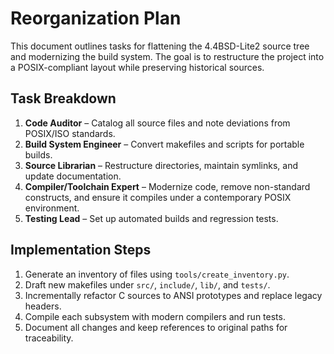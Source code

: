 # Reorganization Plan

This document outlines tasks for flattening the 4.4BSD-Lite2 source tree and modernizing the build system. The goal is to restructure the project into a POSIX-compliant layout while preserving historical sources.

## Task Breakdown

1. **Code Auditor** – Catalog all source files and note deviations from POSIX/ISO standards.
2. **Build System Engineer** – Convert makefiles and scripts for portable builds.
3. **Source Librarian** – Restructure directories, maintain symlinks, and update documentation.
4. **Compiler/Toolchain Expert** – Modernize code, remove non-standard constructs, and ensure it compiles under a contemporary POSIX environment.
5. **Testing Lead** – Set up automated builds and regression tests.

## Implementation Steps

1. Generate an inventory of files using `tools/create_inventory.py`.
2. Draft new makefiles under `src/`, `include/`, `lib/`, and `tests/`.
3. Incrementally refactor C sources to ANSI prototypes and replace legacy headers.
4. Compile each subsystem with modern compilers and run tests.
5. Document all changes and keep references to original paths for traceability.

